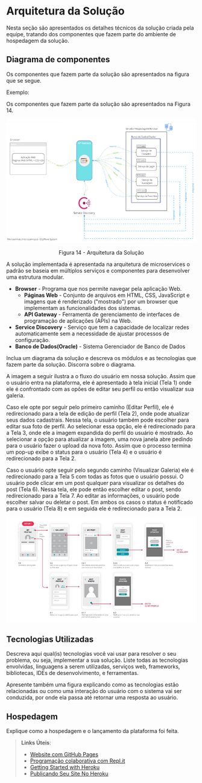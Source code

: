 # Arquitetura da Solução

Nesta seção são apresentados os detalhes técnicos da solução criada pela equipe, tratando dos componentes que fazem parte do ambiente de hospedagem da solução.

## Diagrama de componentes

Os componentes que fazem parte da solução são apresentados na figura que se segue.

Exemplo: 

Os componentes que fazem parte da solução são apresentados na Figura 14.

![Diagrama de Componentes](img/diagrama_componente.png)
<center>Figura 14 - Arquitetura da Solução</center>

A solução implementada é apresentada na arquitetura de microservices o padrão se baseia em múltiplos serviços e componentes para desenvolver uma estrutura modular.
- **Browser** - Programa que nos permite navegar pela aplicação Web.
  - **Páginas Web** - Conjunto de arquivos em HTML, CSS, JavaScript e imagens que é renderizado ("mostrado") por um browser que implementam as funcionalidades dos sistemas.
  - **API Gateway** - Ferramenta de gerenciamento de interfaces de programação de aplicações (APIs) na Web.
- **Service Discovery** - Serviço que tem a capacidade de localizar redes automaticamente sem a necessidade de ajustar processos de configuração.
- **Banco de Dados(Oracle)** - Sistema Gerenciador de Banco de Dados

Inclua um diagrama da solução e descreva os módulos e as tecnologias que fazem parte da solução. Discorra sobre o diagrama.

A imagem a seguir ilustra a o fluxo do usuário em nossa solução. Assim
que o usuário entra na plataforma, ele é apresentado à tela inicial
(Tela 1) onde ele é confrontado com as opões de editar seu perfil ou
então visualizar sua galeria.

Caso ele opte por seguir pelo primeiro caminho (Editar Perfil), ele é
redirecionado para a tela de edição de perfil (Tela 2), onde pode
atualizar seus dados cadastrais. Nessa tela, o usuário também pode
escolher para editar sua foto de perfil. Ao selecionar essa opção, ele é
redirecionado para a Tela 3, onde ele a imagem expandida do perfil do
usuário é mostrado. Ao selecionar a opção para atualizar a imagem, uma
nova janela abre pedindo para o usuário fazer o upload da nova foto.
Assim que o processo termina um pop-up exibe o status para o usuário
(Tela 4) e o usuário é redirecionado para a Tela 2.

Caso o usuário opte seguir pelo segundo caminho (Visualizar Galeria) ele
é redirecionado para a Tela 5 com todas as fotos que o usuário possui. O
usuário pode clicar em um post qualquer para visualizar os detalhes do
post (Tela 6). Nessa tela, ele pode então escolher editar o post, sendo
redirecionado para a Tela 7. Ao editar as informações, o usuário pode
escolher salvar ou deletar o post. Em ambos os casos o status é
notificado para o usuário (Tela 8) e em seguida ele é redirecionado
para a Tela 2.

![Exemplo de UserFlow](img/userflow.jpg)


## Tecnologias Utilizadas

Descreva aqui qual(is) tecnologias você vai usar para resolver o seu problema, ou seja, implementar a sua solução. Liste todas as tecnologias envolvidas, linguagens a serem utilizadas, serviços web, frameworks, bibliotecas, IDEs de desenvolvimento, e ferramentas.

Apresente também uma figura explicando como as tecnologias estão relacionadas ou como uma interação do usuário com o sistema vai ser conduzida, por onde ela passa até retornar uma resposta ao usuário.


## Hospedagem

Explique como a hospedagem e o lançamento da plataforma foi feita.

> **Links Úteis**:
>
> - [Website com GitHub Pages](https://pages.github.com/)
> - [Programação colaborativa com Repl.it](https://repl.it/)
> - [Getting Started with Heroku](https://devcenter.heroku.com/start)
> - [Publicando Seu Site No Heroku](http://pythonclub.com.br/publicando-seu-hello-world-no-heroku.html)
